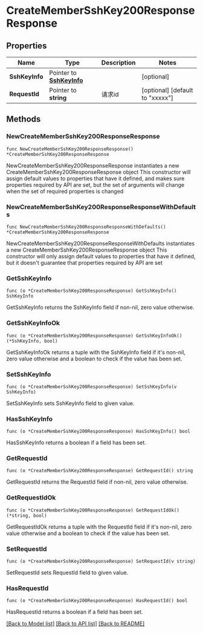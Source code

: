 # CreateMemberSshKey200ResponseResponse

## Properties

Name | Type | Description | Notes
------------ | ------------- | ------------- | -------------
**SshKeyInfo** | Pointer to [**SshKeyInfo**](SshKeyInfo.md) |  | [optional] 
**RequestId** | Pointer to **string** | 请求id | [optional] [default to "xxxxx"]

## Methods

### NewCreateMemberSshKey200ResponseResponse

`func NewCreateMemberSshKey200ResponseResponse() *CreateMemberSshKey200ResponseResponse`

NewCreateMemberSshKey200ResponseResponse instantiates a new CreateMemberSshKey200ResponseResponse object
This constructor will assign default values to properties that have it defined,
and makes sure properties required by API are set, but the set of arguments
will change when the set of required properties is changed

### NewCreateMemberSshKey200ResponseResponseWithDefaults

`func NewCreateMemberSshKey200ResponseResponseWithDefaults() *CreateMemberSshKey200ResponseResponse`

NewCreateMemberSshKey200ResponseResponseWithDefaults instantiates a new CreateMemberSshKey200ResponseResponse object
This constructor will only assign default values to properties that have it defined,
but it doesn't guarantee that properties required by API are set

### GetSshKeyInfo

`func (o *CreateMemberSshKey200ResponseResponse) GetSshKeyInfo() SshKeyInfo`

GetSshKeyInfo returns the SshKeyInfo field if non-nil, zero value otherwise.

### GetSshKeyInfoOk

`func (o *CreateMemberSshKey200ResponseResponse) GetSshKeyInfoOk() (*SshKeyInfo, bool)`

GetSshKeyInfoOk returns a tuple with the SshKeyInfo field if it's non-nil, zero value otherwise
and a boolean to check if the value has been set.

### SetSshKeyInfo

`func (o *CreateMemberSshKey200ResponseResponse) SetSshKeyInfo(v SshKeyInfo)`

SetSshKeyInfo sets SshKeyInfo field to given value.

### HasSshKeyInfo

`func (o *CreateMemberSshKey200ResponseResponse) HasSshKeyInfo() bool`

HasSshKeyInfo returns a boolean if a field has been set.

### GetRequestId

`func (o *CreateMemberSshKey200ResponseResponse) GetRequestId() string`

GetRequestId returns the RequestId field if non-nil, zero value otherwise.

### GetRequestIdOk

`func (o *CreateMemberSshKey200ResponseResponse) GetRequestIdOk() (*string, bool)`

GetRequestIdOk returns a tuple with the RequestId field if it's non-nil, zero value otherwise
and a boolean to check if the value has been set.

### SetRequestId

`func (o *CreateMemberSshKey200ResponseResponse) SetRequestId(v string)`

SetRequestId sets RequestId field to given value.

### HasRequestId

`func (o *CreateMemberSshKey200ResponseResponse) HasRequestId() bool`

HasRequestId returns a boolean if a field has been set.


[[Back to Model list]](../README.md#documentation-for-models) [[Back to API list]](../README.md#documentation-for-api-endpoints) [[Back to README]](../README.md)


